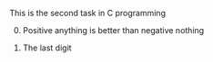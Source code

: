 This is the second task in C programming


0. Positive anything is better than negative nothing

1. The last digit


